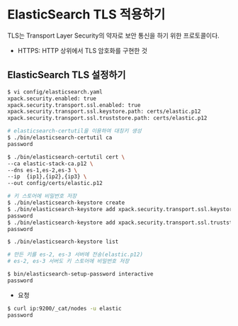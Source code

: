 # ElasticSearch TLS 적용하기

TLS는 Transport Layer Security의 약자로 보안 통신을 하기 위한 프로토콜이다.

 - HTTPS: HTTP 상위에서 TLS 암호화를 구현한 것

## ElasticSearch TLS 설정하기

```bash
$ vi config/elasticsearch.yaml
xpack.security.enabled: true
xpack.security.transport.ssl.enabled: true
xpack.security.transport.ssl.keystore.path: certs/elastic.p12
xpack.security.transport.ssl.truststore.path: certs/elastic.p12

# elasticsearch-certutil을 이용하여 대칭키 생성
$ ./bin/elasticsearch-certutil ca
password

$ ./bin/elasticsearch-certutil cert \
--ca elastic-stack-ca.p12 \
--dns es-1,es-2,es-3 \
--ip  {ip1},{ip2},{ip3} \
--out config/certs/elastic.p12

# 키 스토어에 비밀번호 저장
$ ./bin/elasticsearch-keystore create
$ ./bin/elasticsearch-keystore add xpack.security.transport.ssl.keystore.secure_password
password
$ ./bin/elasticsearch-keystore add xpack.security.transport.ssl.truststore.secure_password
password

$ ./bin/elasticsearch-keystore list

# 만든 키를 es-2, es-3 서버에 전송(elastic.p12)
# es-2, es-3 서버도 키 스토어에 비밀번호 저장

$ bin/elasticsearch-setup-password interactive
password
```

 - 요청
```bash
$ curl ip:9200/_cat/nodes -u elastic
password
```
